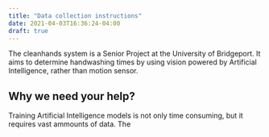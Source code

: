 ```yaml
---
title: "Data collection instructions"
date: 2021-04-03T16:36:24-04:00
draft: true
---
```


The cleanhands system is a Senior Project at the University of Bridgeport. It aims
to determine handwashing times by using vision powered by Artificial Intelligence, rather than motion sensor.

## Why we need your help?

Training Artificial Intelligence models is not only time consuming, but it requires vast ammounts of data. The